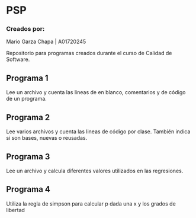 # PSP

### Creados por:
Mario Garza Chapa | A01720245


Repositorio para programas creados durante el curso de Calidad de Software.

## Programa 1
Lee un archivo y cuenta las lineas de en blanco, comentarios y de código de un programa.

## Programa 2
Lee varios archivos y cuenta las lineas de código por clase. También indica si son bases, nuevas o reusadas.

## Programa 3
Lee un archivo y calcula diferentes valores utilizados en las regresiones.

## Programa 4
Utiliza la regla de simpson para calcular p dada una x y los grados de libertad
